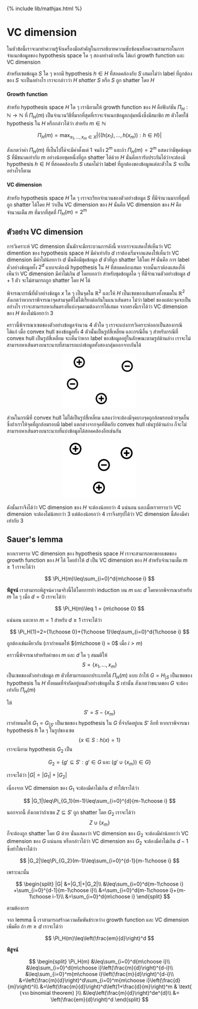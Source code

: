 {% include lib/mathjax.html %}
# VC dimension
ในหัวข้อนี้เราจะมาทำความรู้จักเครื่องมือสำคัญในการอธิบายความซับซ้อนหรือความสามารถในการจำแนกข้อมูลของ hypothesis space ใด ๆ สองอย่างด้วยกัน ได้แก่ growth function และ VC dimension

สำหรับเซตข้อมูล $S$ ใด ๆ หากมี hypothesis $h\in H$ ที่สอดคล้องกับ $S$ เสมอไม่ว่า label ที่ถูกต้องของ $S$ จะเป็นอย่างไร เราจะกล่าวว่า $H$ _shatter_ $S$ หรือ $S$ ถูก shatter โดย $H$

#### Growth function

สำหรับ hypothesis space $H$ ใด ๆ เรานิยามให้ growth function ของ $H$ คือฟังก์ชัน $\Pi_H:\mathbb{N}\to\mathbb{N}$ ที่ $\Pi_H(m)$ เป็นจำนวนวิธีที่มากที่สุดที่เราจะจำแนกข้อมูลกลุ่มหนึ่งซึ่งมีสมาชิก $m$ ตัวโดยใช้ hypothesis ใน $H$ หรือกล่าวได้ว่า สำหรับ $m\in\mathbb{N}$

$$
\Pi_H(m)=\max_{x_1,\dots,x_m \in X}|\{(h(x_1),\dots,h(x_m)): h\in H\}|
$$

สังเกตว่าค่า $\Pi_H(m)$ ที่เป็นไปได้จะมีค่าตั้งแต่ 1 จนถึง $2^m$ และถ้า $\Pi_H(m)=2^m$ แสดงว่ามีชุดข้อมูล $S$ ที่มีขนาดเท่ากับ $m$ อย่างน้อยชุดหนึ่งที่ถูก shatter ได้ด้วย $H$ นั่นคือเรารับประกันได้ว่าจะต้องมี hypothesis $h\in H$ ที่สอดคล้องกับ $S$ เสมอไม่ว่า label ที่ถูกต้องของข้อมูลแต่ละตัวใน $S$ จะเป็นอย่างไรก็ตาม

#### VC dimension

สำหรับ hypothesis space $H$ ใด ๆ เราจะเรียกจำนวนของตัวอย่างข้อมูล $S$ ที่มีจำนวนมากที่สุดที่ถูก shatter ได้โดย $H$ ว่าเป็น VC dimension ของ $H$ นั่นคือ VC dimension ของ $H$ คือจำนวนเต็ม $m$ ที่มากที่สุดที่ $\Pi_H(m)=2^m$


## ตัวอย่าง VC dimension
การวิเคราะห์ VC dimension นั้นมักจะมีกระบวนการดังนี้ หากเราจะแสดงให้เห็นว่า VC dimention ของ hypothesis space $H$ มีค่าเท่ากับ $d$
เราต้องเริ่มจากแสดงให้เห็นว่า VC dimension มีค่าไม่น้อยกว่า $d$ นั่นคือมีชุดข้อมูล $d$ ตัวที่ถูก shatter ได้โดย $H$ นั่นคือ การ label ตัวอย่างข้อมูลทั้ง $2^d$ แบบจะต้องมี hypothesis ใน $H$ ที่สอดคล้องเสมอ จากนั้นเราต้องแสดงให้เห็นว่า VC dimension มีค่าไม่เกิน $d$ โดยบอกว่า สำหรับชุดข้อมูลใด ๆ ที่มีจำนวนตัวอย่างข้อมูล $d+1$ ตัว จะไม่สามารถถูก shatter โดย $H$ ได้

พิจารณากรณีที่ตัวอย่างข้อมูล $x$ ใด ๆ เป็นจุดใน $\mathbb{R}^2$ และให้ $H$ เป็นเซตของเส้นตรงทั้งหมดใน $\mathbb{R}^2$ สังเกตว่าหากเราพิจารณาจุดสามจุดที่ไม่ได้เรียงต่อกันในแนวเส้นตรง ไม่ว่า label ของแต่ละจุดจะเป็นอย่างไร เราจะสามารถหาเส้นตรงที่แบ่งจุดตามต้องการได้เสมอ จากตรงนี้เราได้ว่า VC dimension ของ $H$ ต้องไม่น้อยกว่า 3

คราวนี้พิจารณาเซตของตัวอย่างข้อมูลจำนวน 4 ตัวใด ๆ เราจะแบ่งการวิเคราะห์ออกเป็นสองกรณีได้แก่ เมื่อ convex hull ของข้อมูลทั้ง 4 ตัวนั้นเป็นรูปสี่เหลี่ยม และกรณีอื่น ๆ
สำหรับกรณีที่ convex hull เป็นรูปสี่เหลี่ยม จะเห็นว่าหาก label ของข้อมูลอยู่ในลักษณะตามรูปด้านล่าง เราจะไม่สามารถหาเส้นตรงบนระนาบที่สามารถแบ่งข้อมูลทั้งสองกลุ่มออกจากกันได้

<p align="center">
<img width="200" src="https://raw.githubusercontent.com/vacharapat/Adversarial-Machine-Learning/master/images/vcd1.png">
</p>

ส่วนในกรณีที่ convex hull ไม่ได้เป็นรูปสี่เหลี่ยม แสดงว่าจะต้องมีจุดบางจุดถูกล้อมรอบด้วยจุดอื่น ซึ่งถ้าเราให้จุดที่ถูกล้อมรอบมี label แตกต่างจากจุดที่ติดกับ convex hull เช่นรูปด้านล่าง ก็จะไม่สามารถหาเส้นตรงบนระนาบที่แบ่งข้อมูลได้สอดคล้องอีกเช่นกัน

<p align="center">
<img width="200" src="https://raw.githubusercontent.com/vacharapat/Adversarial-Machine-Learning/master/images/vcd2.png">
</p>

ดังนั้นเราจึงได้ว่า VC dimension ของ $H$ จะต้องน้อยกว่า 4 แน่นอน และเมื่อเราทราบว่า VC dimension จะต้องไม่น้อยกว่า 3 แต่ต้องน้อยกว่า 4 เราจึงสรุปได้ว่า VC dimension นี้ต้องมีค่าเท่ากับ 3 

## Sauer's lemma
หากเราทราบ VC dimension ของ hypothesis space $H$ เราจะสามารถหาขอบเขตของ growth function ของ $H$ ได้ โดยถ้าให้ $d$ เป็น VC dimension ของ $H$ สำหรับจำนวนเต็ม $m\geq 1$ เราจะได้ว่า

$$
\Pi_H(m)\leq\sum_{i=0}^d{m\choose i}
$$

**พิสูจน์** เราสามารถพิสูจน์ความจริงนี้ได้โดยการทำ induction บน $m$ และ $d$ 
โดยหากพิจารณาสำหรับ $m$ ใด ๆ เมื่อ $d=0$ เราจะได้ว่า 

$$
\Pi_H(m)\leq 1 = {m\choose 0}
$$

แน่นอน และหาก $m=1$ สำหรับ $d\geq 1$
เราจะได้ว่า

$$
\Pi_H(1)=2={1\choose 0}+{1\choose 1}\leq\sum_{i=0}^d{1\choose i}
$$ 

ถูกต้องเช่นเดียวกัน (เรากำหนดให้ ${m\choose i} = 0$ เมื่อ $i>m$)

คราวนี้พิจารณาสำหรับค่าของ $m$ และ $d$ ใด ๆ สมมติให้ $$S=\{x_1,\dots,x_m\}$$ เป็นเซตของตัวอย่างข้อมูล $m$ ตัวที่สามารถแยกประเภทได้ $\Pi_H(m)$ แบบ ถ้าให้ 
$G=H_{|S}$
เป็นเซตของ hypothesis ใน $H$ ทั้งหมดที่จำกัดอยู่บนตัวอย่างข้อมูลใน $S$ เท่านั้น สังเกตว่าขนาดของ $G$ จะต้องเท่ากับ $\Pi_H(m)$

ให้ $$S'=S-\{x_m\}$$ เรากำหนดให้ 
$G_1=G_{|S'}$ เป็นเซตของ hypothesis ใน $G$ ที่จำกัดอยู่บน $S'$ อีกที หากเราพิจารณา hypothesis $h$ ใด ๆ ในรูปของเซต 
$$\{x\in S: h(x)=1\}$$ เราจะนิยาม hypothesis $G_2$ เป็น

$$
G_2=\{g'\subseteq S': g'\in G \text{ และ } (g'\cup\{x_m\})\in G\}
$$

เราจะได้ว่า 
$|G|=|G_1|+|G_2|$

เนื่องจาก VC dimension ของ $G_1$ จะต้องมีค่าไม่เกิน $d$ ทำให้เราได้ว่า

$$
|G_1|\leq\Pi_{G_1}(m-1)\leq\sum_{i=0}^{d}{m-1\choose i}
$$

นอกจากนี้ สังเกตว่าถ้าเซต $Z\subseteq S'$ ถูก shatter โดย $G_2$ เราจะได้ว่า $$Z\cup\{x_m\}$$ ก็จะต้องถูก shatter โดย $G$ ด้วย
นั่นแสดงว่า VC dimension ของ $G_2$ จะต้องมีค่าน้อยกว่า VC dimension ของ $G$ แน่นอน หรือกล่าวได้ว่า VC dimension ของ $G_2$ จะต้องมีค่าไม่เกิน $d-1$ ซึ่งทำให้เราได้ว่า

$$
|G_2|\leq\Pi_{G_2}(m-1)\leq\sum_{i=0}^{d-1}{m-1\choose i}
$$

เพราะฉะนั้น

$$
\begin{split}
|G| &=|G_1|+|G_2|\\
&\leq\sum_{i=0}^d{m-1\choose i} +\sum_{i=0}^{d-1}{m-1\choose i}\\
&=\sum_{i=0}^d{m-1\choose i}+{m-1\choose i-1}\\
&=\sum_{i=0}^d{m\choose i}
\end{split}
$$

ตามต้องการ

จาก lemma นี้ เราสามารถสร้างความสัมพันธ์ระหว่าง growth function และ VC dimension เพิ่มคือ ถ้า $m\geq d$ เราจะได้ว่า

$$
\Pi_H(m)\leq\left(\frac{em}{d}\right)^d
$$

**พิสูจน์** 

$$
\begin{split}
\Pi_H(m) &\leq\sum_{i=0}^d{m\choose i}\\
&\leq\sum_{i=0}^d{m\choose i}\left(\frac{m}{d}\right)^{d-i}\\
&\leq\sum_{i=0}^m{m\choose i}\left(\frac{m}{d}\right)^{d-i}\\
&=\left(\frac{m}{d}\right)^d\sum_{i=0}^m{m\choose i}\left(\frac{d}{m}\right)^i\\
&=\left(\frac{m}{d}\right)^d\left(1+\frac{d}{m}\right)^m & \text{ (จาก binomial theorem) }\\
&\leq\left(\frac{m}{d}\right)^de^{d}\\
&= \left(\frac{em}{d}\right)^d
\end{split}
$$
